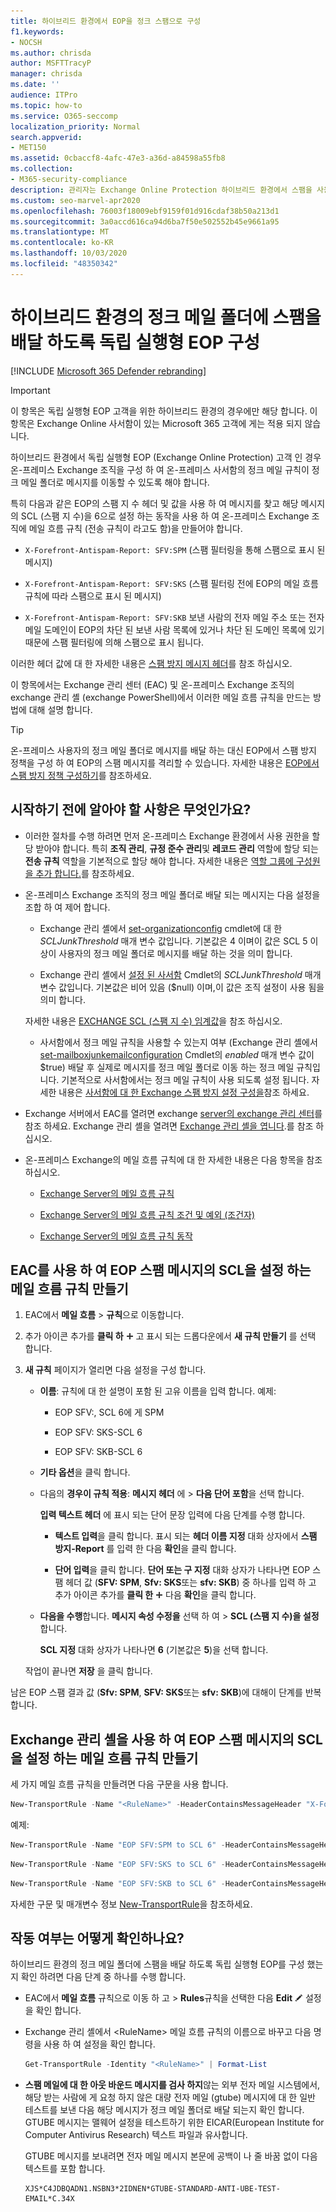 ```yaml
---
title: 하이브리드 환경에서 EOP을 정크 스팸으로 구성
f1.keywords:
- NOCSH
ms.author: chrisda
author: MSFTTracyP
manager: chrisda
ms.date: ''
audience: ITPro
ms.topic: how-to
ms.service: O365-seccomp
localization_priority: Normal
search.appverid:
- MET150
ms.assetid: 0cbaccf8-4afc-47e3-a36d-a84598a55fb8
ms.collection:
- M365-security-compliance
description: 관리자는 Exchange Online Protection 하이브리드 환경에서 스팸을 사용자 정크 메일 폴더로 라우팅하는 방법을 알 수 있습니다.
ms.custom: seo-marvel-apr2020
ms.openlocfilehash: 76003f18009ebf9159f01d916cdaf38b50a213d1
ms.sourcegitcommit: 3a0accd616ca94d6ba7f50e502552b45e9661a95
ms.translationtype: MT
ms.contentlocale: ko-KR
ms.lasthandoff: 10/03/2020
ms.locfileid: "48350342"
---
```

# <a name="configure-standalone-eop-to-deliver-spam-to-the-junk-email-folder-in-hybrid-environments"></a>하이브리드 환경의 정크 메일 폴더에 스팸을 배달 하도록 독립 실행형 EOP 구성

[!INCLUDE [Microsoft 365 Defender rebranding](../includes/microsoft-defender-for-office.md)]


> [!IMPORTANT]
> 이 항목은 독립 실행형 EOP 고객을 위한 하이브리드 환경의 경우에만 해당 합니다. 이 항목은 Exchange Online 사서함이 있는 Microsoft 365 고객에 게는 적용 되지 않습니다.

하이브리드 환경에서 독립 실행형 EOP (Exchange Online Protection) 고객 인 경우 온-프레미스 Exchange 조직을 구성 하 여 온-프레미스 사서함의 정크 메일 규칙이 정크 메일 폴더로 메시지를 이동할 수 있도록 해야 합니다.

특히 다음과 같은 EOP의 스팸 지 수 헤더 및 값을 사용 하 여 메시지를 찾고 해당 메시지의 SCL (스팸 지 수)을 6으로 설정 하는 동작을 사용 하 여 온-프레미스 Exchange 조직에 메일 흐름 규칙 (전송 규칙이 라고도 함)을 만들어야 합니다.

- `X-Forefront-Antispam-Report: SFV:SPM` (스팸 필터링을 통해 스팸으로 표시 된 메시지)

- `X-Forefront-Antispam-Report: SFV:SKS` (스팸 필터링 전에 EOP의 메일 흐름 규칙에 따라 스팸으로 표시 된 메시지)

- `X-Forefront-Antispam-Report: SFV:SKB` 보낸 사람의 전자 메일 주소 또는 전자 메일 도메인이 EOP의 차단 된 보낸 사람 목록에 있거나 차단 된 도메인 목록에 있기 때문에 스팸 필터링에 의해 스팸으로 표시 됩니다.

이러한 헤더 값에 대 한 자세한 내용은 [스팸 방지 메시지 헤더](anti-spam-message-headers.md)를 참조 하십시오.

이 항목에서는 Exchange 관리 센터 (EAC) 및 온-프레미스 Exchange 조직의 exchange 관리 셸 (exchange PowerShell)에서 이러한 메일 흐름 규칙을 만드는 방법에 대해 설명 합니다.

> [!TIP]
> 온-프레미스 사용자의 정크 메일 폴더로 메시지를 배달 하는 대신 EOP에서 스팸 방지 정책을 구성 하 여 EOP의 스팸 메시지를 격리할 수 있습니다. 자세한 내용은 [EOP에서 스팸 방지 정책 구성하기](configure-your-spam-filter-policies.md)를 참조하세요.

## <a name="what-do-you-need-to-know-before-you-begin"></a>시작하기 전에 알아야 할 사항은 무엇인가요?

- 이러한 절차를 수행 하려면 먼저 온-프레미스 Exchange 환경에서 사용 권한을 할당 받아야 합니다. 특히 **조직 관리**, **규정 준수 관리**및 **레코드 관리** 역할에 할당 되는 **전송 규칙** 역할을 기본적으로 할당 해야 합니다. 자세한 내용은 [역할 그룹에 구성원을 추가 합니다.](https://docs.microsoft.com/Exchange/permissions/role-group-members#add-members-to-a-role-group)를 참조하세요.

- 온-프레미스 Exchange 조직의 정크 메일 폴더로 배달 되는 메시지는 다음 설정을 조합 하 여 제어 합니다.

  - Exchange 관리 셸에서 [set-organizationconfig](https://docs.microsoft.com/powershell/module/exchange/set-organizationconfig) cmdlet에 대 한 _SCLJunkThreshold_ 매개 변수 값입니다. 기본값은 4 이며이 값은 SCL 5 이상이 사용자의 정크 메일 폴더로 메시지를 배달 하는 것을 의미 합니다.

  - Exchange 관리 셸에서 [설정 된 사서함](https://docs.microsoft.com/powershell/module/exchange/set-mailbox) Cmdlet의 _SCLJunkThreshold_ 매개 변수 값입니다. 기본값은 비어 있음 ($null) 이며,이 값은 조직 설정이 사용 됨을 의미 합니다.

  자세한 내용은 [EXCHANGE SCL (스팸 지 수) 임계값](https://docs.microsoft.com/Exchange/antispam-and-antimalware/antispam-protection/scl)을 참조 하십시오.

  - 사서함에서 정크 메일 규칙을 사용할 수 있는지 여부 (Exchange 관리 셸에서 [set-mailboxjunkemailconfiguration](https://docs.microsoft.com/powershell/module/exchange/set-mailboxjunkemailconfiguration) Cmdlet의 _enabled_ 매개 변수 값이 $true) 배달 후 실제로 메시지를 정크 메일 폴더로 이동 하는 정크 메일 규칙입니다. 기본적으로 사서함에서는 정크 메일 규칙이 사용 되도록 설정 됩니다. 자세한 내용은 [사서함에 대 한 Exchange 스팸 방지 설정 구성을](https://docs.microsoft.com/Exchange/antispam-and-antimalware/antispam-protection/configure-antispam-settings)참조 하세요.

- Exchange 서버에서 EAC를 열려면 exchange [server의 exchange 관리 센터](https://docs.microsoft.com/Exchange/architecture/client-access/exchange-admin-center)를 참조 하세요. Exchange 관리 셸을 열려면 [Exchange 관리 셸을 엽니다](https://docs.microsoft.com/powershell/exchange/open-the-exchange-management-shell).를 참조 하십시오.

- 온-프레미스 Exchange의 메일 흐름 규칙에 대 한 자세한 내용은 다음 항목을 참조 하십시오.

  - [Exchange Server의 메일 흐름 규칙](https://docs.microsoft.com/Exchange/policy-and-compliance/mail-flow-rules/mail-flow-rules)

  - [Exchange Server의 메일 흐름 규칙 조건 및 예외 (조건자)](https://docs.microsoft.com/Exchange/policy-and-compliance/mail-flow-rules/conditions-and-exceptions)

  - [Exchange Server의 메일 흐름 규칙 동작](https://docs.microsoft.com/Exchange/policy-and-compliance/mail-flow-rules/actions)

## <a name="use-the-eac-to-create-mail-flow-rules-that-set-the-scl-of-eop-spam-messages"></a>EAC를 사용 하 여 EOP 스팸 메시지의 SCL을 설정 하는 메일 흐름 규칙 만들기

1. EAC에서 **메일 흐름** \> **규칙**으로 이동합니다.

2. 추가 아이콘 추가를 **클릭 하** ![ ](../../media/ITPro-EAC-AddIcon.png) 고 표시 되는 드롭다운에서 **새 규칙 만들기** 를 선택 합니다.

3. **새 규칙** 페이지가 열리면 다음 설정을 구성 합니다.

   - **이름**: 규칙에 대 한 설명이 포함 된 고유 이름을 입력 합니다. 예제:

     - EOP SFV:, SCL 6에 게 SPM

     - EOP SFV: SKS-SCL 6

     - EOP SFV: SKB-SCL 6

   - **기타 옵션**을 클릭 합니다.

   - 다음의 **경우이 규칙 적용**: **메시지 헤더** 에 \> **다음 단어 포함**을 선택 합니다.

     **입력 텍스트 헤더** 에 표시 되는 단어 문장 입력에 다음 단계를 수행 합니다.

     - **텍스트 입력**을 클릭 합니다. 표시 되는 **헤더 이름 지정** 대화 상자에서 **스팸 방지-Report** 를 입력 한 다음 **확인**을 클릭 합니다.

     - **단어 입력**을 클릭 합니다. **단어 또는 구 지정** 대화 상자가 나타나면 EOP 스팸 헤더 값 (**SFV: SPM**, **Sfv: SKS**또는 **sfv: SKB**) 중 하나를 입력 하 고 추가 아이콘 추가를 **클릭 한** ![ ](../../media/ITPro-EAC-AddIcon.png) 다음 **확인**을 클릭 합니다.

   - **다음을 수행**합니다. **메시지 속성 수정을** 선택 하 여 \> **SCL (스팸 지 수)을 설정**합니다.

     **SCL 지정** 대화 상자가 나타나면 **6** (기본값은 **5**)을 선택 합니다.

   작업이 끝나면 **저장** 을 클릭 합니다.

남은 EOP 스팸 결과 값 (**Sfv: SPM**, **SFV: SKS**또는 **sfv: SKB**)에 대해이 단계를 반복 합니다.

## <a name="use-the-exchange-management-shell-to-create-mail-flow-rules-that-set-the-scl-of-eop-spam-messages"></a>Exchange 관리 셸을 사용 하 여 EOP 스팸 메시지의 SCL을 설정 하는 메일 흐름 규칙 만들기

세 가지 메일 흐름 규칙을 만들려면 다음 구문을 사용 합니다.

```Powershell
New-TransportRule -Name "<RuleName>" -HeaderContainsMessageHeader "X-Forefront-Antispam-Report" -HeaderContainsWords "<EOPSpamFilteringVerdict>" -SetSCL 6
```

예제:

```Powershell
New-TransportRule -Name "EOP SFV:SPM to SCL 6" -HeaderContainsMessageHeader "X-Forefront-Antispam-Report" -HeaderContainsWords "SFV:SPM" -SetSCL 6
```

```Powershell
New-TransportRule -Name "EOP SFV:SKS to SCL 6" -HeaderContainsMessageHeader "X-Forefront-Antispam-Report" -HeaderContainsWords "SFV:SKS" -SetSCL 6
```

```Powershell
New-TransportRule -Name "EOP SFV:SKB to SCL 6" -HeaderContainsMessageHeader "X-Forefront-Antispam-Report" -HeaderContainsWords "SFV:SKB" -SetSCL 6
```

자세한 구문 및 매개변수 정보 [New-TransportRule](https://docs.microsoft.com/powershell/module/exchange/new-transportrule)을 참조하세요.

## <a name="how-do-you-know-this-worked"></a>작동 여부는 어떻게 확인하나요?

하이브리드 환경의 정크 메일 폴더에 스팸을 배달 하도록 독립 실행형 EOP를 구성 했는지 확인 하려면 다음 단계 중 하나를 수행 합니다.

- EAC에서 **메일 흐름** 규칙으로 이동 하 고 \> **Rules**규칙을 선택한 다음 **Edit** ![ 편집 아이콘 편집을 클릭 하 여 ](../../media/ITPro-EAC-EditIcon.png) 설정을 확인 합니다.

- Exchange 관리 셸에서 \<RuleName\> 메일 흐름 규칙의 이름으로 바꾸고 다음 명령을 사용 하 여 설정을 확인 합니다.

  ```powershell
  Get-TransportRule -Identity "<RuleName>" | Format-List
  ```

- **스팸 메일에 대 한 아웃 바운드 메시지를 검사 하지**않는 외부 전자 메일 시스템에서, 해당 받는 사람에 게 요청 하지 않은 대량 전자 메일 (gtube) 메시지에 대 한 일반 테스트를 보낸 다음 해당 메시지가 정크 메일 폴더로 배달 되는지 확인 합니다. GTUBE 메시지는 맬웨어 설정을 테스트하기 위한 EICAR(European Institute for Computer Antivirus Research) 텍스트 파일과 유사합니다.

  GTUBE 메시지를 보내려면 전자 메일 메시지 본문에 공백이 나 줄 바꿈 없이 다음 텍스트를 포함 합니다.

  ```text
  XJS*C4JDBQADN1.NSBN3*2IDNEN*GTUBE-STANDARD-ANTI-UBE-TEST-EMAIL*C.34X
  ```
